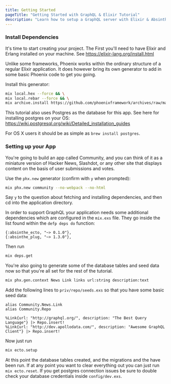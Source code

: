 ```yaml
---
title: Getting Started
pageTitle: "Getting Started with GraphQL & Elixir Tutorial"
description: "Learn how to setup a GraphQL server with Elixir & Absinthe as well as best practices for defining the GraphQL schema."
---
```


### Install Dependencies

It's time to start creating your project. The First you'll need to have Elixir and Erlang installed on your machine. See https://elixir-lang.org/install.html

Unlike some frameworks, Phoenix works within the ordinary structure of a regular Elixir application. It does however bring its own generator to add in some basic Phoenix code to get you going.

<Instruction>

Install this generator:

```bash
mix local.hex --force && \
mix local.rebar --force && \
mix archive.install https://github.com/phoenixframework/archives/raw/master/phx_new.ez
```

</Instruction>

This tutorial also uses Postgres as the database for this app. See here for installing postgres on your OS: https://wiki.postgresql.org/wiki/Detailed_installation_guides

For OS X users it should be as simple as `brew install postgres`.

### Setting up your App

You're going to build an app called Community, and you can think of it as a miniature version of Hacker News, Slashdot, or any other site that displays content on the basis of user submissions and votes.

<Instruction>

Use the `phx.new` generator (confirm with `y` when prompted):

```bash
mix phx.new community --no-webpack --no-html
```

</Instruction>

Say `y` to the question about fetching and installing dependencies, and then cd into the application directory.

In order to support GraphQL your application needs some additional dependencies which are configured in the `mix.exs` file. They go inside the list found within the `defp deps do` function:

```elixir(path=".../graphql-elixir/mix.exs")
{:absinthe_ecto, "~> 0.1.0"},
{:absinthe_plug, "~> 1.3.0"},
```

<Instruction>

Then run

```bash
mix deps.get
```

</Instruction>

<Instruction>

You're also going to generate some of the database tables and seed data now so that you're all set for the rest of the tutorial.

```bash
mix phx.gen.context News Link links url:string description:text
```

</Instruction>

Add the following lines to `priv/repo/seeds.exs` so that you have some basic seed data:

```elixir(path=".../graphql-elixir/priv/repo/seeds.exs")
alias Community.News.Link
alias Community.Repo

%Link{url: "http://graphql.org/", description: "The Best Query Language"} |> Repo.insert!
%Link{url: "http://dev.apollodata.com/", description: "Awesome GraphQL Client"} |> Repo.insert!
```

<Instruction>

Now just run

```bash
mix ecto.setup
```

</Instruction>

At this point the database tables created, and the migrations and the have been run. If at any point you want to clear everything out you can just run `mix ecto.reset`. If you get postgres connection issues be sure to double check your database credentials inside `config/dev.exs`.
